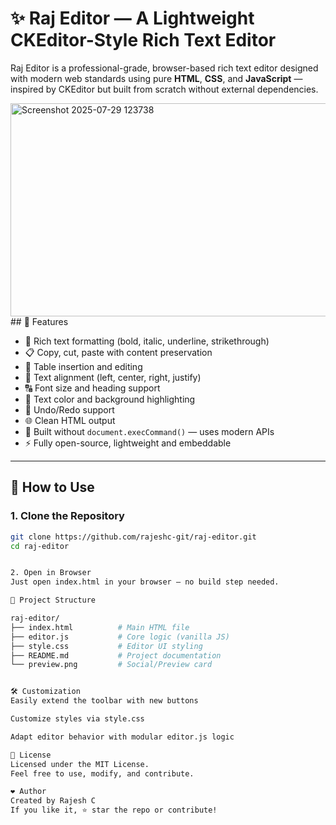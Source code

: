 # ✨ Raj Editor — A Lightweight CKEditor-Style Rich Text Editor

Raj Editor is a professional-grade, browser-based rich text editor designed with modern web standards using pure **HTML**, **CSS**, and **JavaScript** — inspired by CKEditor but built from scratch without external dependencies.

<img width="959" height="341" alt="Screenshot 2025-07-29 123738" src="https://github.com/user-attachments/assets/3d00269e-bf44-4424-a45f-2b3d375d39b8" />
## 🚀 Features

- 📝 Rich text formatting (bold, italic, underline, strikethrough)
- 📋 Copy, cut, paste with content preservation
- 🧾 Table insertion and editing
- 📐 Text alignment (left, center, right, justify)
- 🔠 Font size and heading support
- 🎨 Text color and background highlighting
- 🔄 Undo/Redo support
- 🌐 Clean HTML output
- 🔌 Built without `document.execCommand()` — uses modern APIs
- ⚡ Fully open-source, lightweight and embeddable

---

## 🔧 How to Use

### 1. Clone the Repository

```bash
git clone https://github.com/rajeshc-git/raj-editor.git
cd raj-editor


2. Open in Browser
Just open index.html in your browser — no build step needed.

📂 Project Structure

raj-editor/
├── index.html          # Main HTML file
├── editor.js           # Core logic (vanilla JS)
├── style.css           # Editor UI styling
├── README.md           # Project documentation
└── preview.png         # Social/Preview card


🛠️ Customization
Easily extend the toolbar with new buttons

Customize styles via style.css

Adapt editor behavior with modular editor.js logic

📜 License
Licensed under the MIT License.
Feel free to use, modify, and contribute.

❤️ Author
Created by Rajesh C
If you like it, ⭐️ star the repo or contribute!


